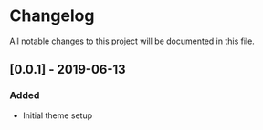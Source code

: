 # Changelog
All notable changes to this project will be documented in this file.

## [0.0.1] - 2019-06-13
### Added
- Initial theme setup